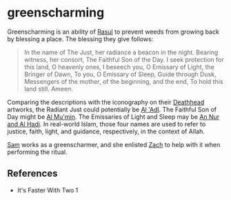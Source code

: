 # greenscharming
Greenscharming is an ability of [Rasul](wiki/Person/Group/Rasul.md) to prevent weeds from growing back by blessing a place. The blessing they give follows:

> In the name of The Just, her radiance a beacon in the night.
> Bearing witness, her consort, The Faithful Son of the Day.
> I seek protection for this land, O heavenly ones,
> I beseech you, O Emissary of Light, the Bringer of Dawn,
> To you, O Emissary of Sleep, Guide through Dusk,
> Messengers of the mother, of the beginning, and the end,
> To hold this land still.
> Ameen.

Comparing the descriptions with the iconography on their [Deathhead](wiki/Culture/Deathhead.md) artworks, the Radiant Just could potentially be [Al 'Adl](wiki/Culture/Deity/Al%20Adl.md). The Faithful Son of Day might be [Al Mu'min](wiki/Culture/Deity/Al%20Mumin.md). The Emissaries of Light and Sleep may be [An Nur and Al Hadi](wiki/Culture/Deity/An%20Nur%20and%20Al%20Hadi.md). In real-world Islam, those four names are used to refer to justice, faith, light, and guidance, respectively, in the context of Allah.

[Sam](wiki/Person/Sam.md) works as a greenscharmer, and she enlisted [Zach](wiki/Person/Zach.md) to help with it when performing the ritual.
## References
- It's Faster With Two 1
